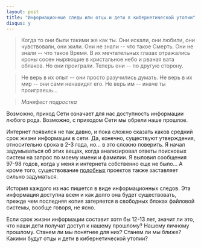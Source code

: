 ```yaml
---
layout: post
title: "Информационные следы или отцы и дети в кибернетической утопии"
disqus: y
---
```

> Когда то они были такими же как ты. Они искали, они любили, они чувствовали, они жили.
> Они не знали -- что такое Смерть. Они не знали -- что такое Время. В их мечтательных глазах отражались кроны сосен ныряющие в кристальное небо и рваная вата облаков. Но они проиграли. Теперь они -- по другую сторону.

> Не верь в их опыт -- они просто разучились думать.
> Не верь в их мир -- они сами ненавидят его.
> Не верь им -- иначе ты проиграешь...

> *Манифест подростка*

Возможно, приход Сети означает для нас доступность информации любого рода. 
Возможно, с приходом Сети мы обрели наше прошлое.

Интернет появился не так давно, и пока сложно сказать каков средний срок 
жизни информации в сети. Да, конечно, существуют утверждения, относительно 
срока в 2-3 года, но... в это сложно поверить. Я начал задумываться об этих 
вещах, когда анализировал ответы поисковых систем на запрос по моему имени и 
фамилии. Я выловил сообщения 97-98 годов, когда у меня и интернета собственно 
еще не было... А кроме того, существование [подобных](https://archive.org/index.php) проектов также заставляет 
сильно задуматься.

История каждого из нас пишется в виде информационных следов. Эта информация 
доступна всем и как долго она будет существовать, прежде чем последняя копия 
затеряется в свободных блоках файловой системы, вообще говоря, не ясно.

Если срок жизни информации составит хотя бы 12-13 лет, значит ли это, что 
наши дети получат доступ к нашему прошлому? Нашему личному прошлому. 
Станем ли мы понятнее для них? Станем ли мы ближе? Какими будут отцы и дети 
в кибернетической утопии?
